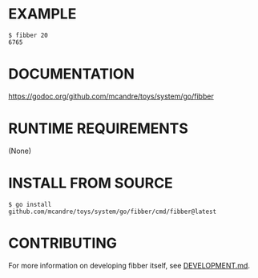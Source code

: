 # EXAMPLE

```
$ fibber 20
6765
```

# DOCUMENTATION

https://godoc.org/github.com/mcandre/toys/system/go/fibber

# RUNTIME REQUIREMENTS

(None)

# INSTALL FROM SOURCE

```console
$ go install github.com/mcandre/toys/system/go/fibber/cmd/fibber@latest
```

# CONTRIBUTING

For more information on developing fibber itself, see [DEVELOPMENT.md](DEVELOPMENT.md).
